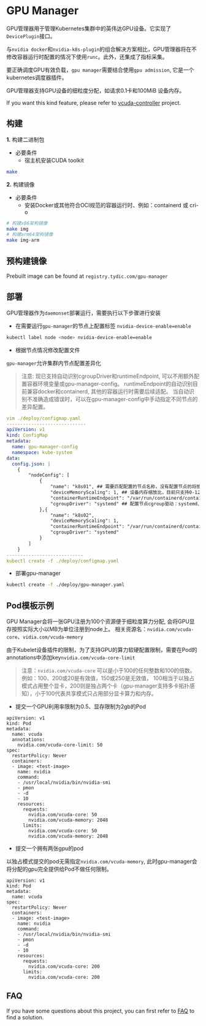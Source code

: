 # GPU Manager

GPU管理器用于管理Kubernetes集群中的英伟达GPU设备。它实现了`DevicePlugin`接口。

与`nvidia docker`和`nvidia-k8s-plugin`的组合解决方案相比，GPU管理器将在不修改容器运行时配置的情况下使用`runc`。此外，还集成了指标采集。

要正确调度GPU有效负载，`gpu manager`需要结合使用`gpu admission`, 它是一个kubernetes调度器插件。

GPU管理器支持GPU设备的细粒度分配，如请求0.1卡和100MiB 设备内存。

If you want this kind feature, please refer to [vcuda-controller](https://github.com/tkestack/vcuda-controller) project.

## 构建

**1.** 构建二进制包

- 必要条件
   - 宿主机安装CUDA toolkit
   
```bash
make
```

**2.** 构建镜像

- 必要条件
    - 安装Docker或其他符合OCI规范的容器运行时、例如：containerd 或 cri-o

```bash
# 构建x86架构镜像
make img
# 构建arm64架构镜像
make img-arm
```

## 预构建镜像

Prebuilt image can be found at `registry.tydic.com/gpu-manager`

## 部署

GPU管理器作为`daemonset`部署运行，需要执行以下步骤进行安装

- 在需要运行`gpu-manager`的节点上配置标签 `nvidia-device-enable=enable`

```bash
kubectl label node <node> nvidia-device-enable=enable
```

- 根据节点情况修改配置文件

`gpu-manager`允许集群内节点配置差异化

> 注意: 现已支持自动识别cgroupDriver和runtimeEndpoint, 可以不用额外配置容器环境变量或gpu-manager-config。
> runtimeEndpoint的自动识别目前兼容docker和containerd, 其他的容器运行时需要后续适配。
> 当自动识别不准确造成错误时，可以在gpu-manager-config中手动指定不同节点的差异配置。

```yaml
vim ./deploy/configmap.yaml
-----------------------------
apiVersion: v1
kind: ConfigMap
metadata:
  name: gpu-manager-config
  namespace: kube-system
data:
  config.json: |
    {
        "nodeConfig": [
            {
                "name": "k8s01", ## 需要匹配配置的节点名称，没有配置节点的将按默认配置执行
                "deviceMemoryScaling": 1, ## 设备内存缩放比，目前只支持0-1之间的小数，例如0.5会使该节点上的gpu设备保留50%的显存，默认为1
                "containerRuntimeEndpoint": "/var/run/containerd/containerd.sock", ## 容器运行时接口套接字, 默认自动检测docker、containerd
                "cgroupDriver": "systemd" ## 配置节点cgroup驱动：systemd、cgroupfs
            },{
                "name": "k8s02",
                "deviceMemoryScaling": 1,
                "containerRuntimeEndpoint": "/var/run/containerd/containerd.sock",
                "cgroupDriver": "systemd"
            }
        ]
    }
----------------------------
kubectl create -f ./deploy/configmap.yaml
```

- 部署gpu-manager

```bash
kubectl create -f ./deploy/gpu-manager.yaml
```

## Pod模板示例

GPU Manager会将一张GPU注册为100个资源便于细粒度算力分配, 会将GPU显存按照实际大小以MB为单位注册到node上。
相关资源名：`nvidia.com/vcuda-core`、`vidia.com/vcuda-memory`

由于Kubelet设备插件的限制，为了支持GPU的算力软硬配置限制，需要在Pod的annotations中添加key`nvidia.com/vcuda-core-limit`

> 注意：`nvidia.com/vcuda-core` 可以是小于100的任何整数和100的倍数。例如：100、200或20是有效值，150或250是无效值，
100相当于以独占模式占用整个显卡，200则是独占两个卡（gpu-manager支持多卡拓扑感知），小于100代表共享模式只占用部分显卡算力和内存。

- 提交一个GPU利用率限制为0.5、显存限制为2gb的Pod

```
apiVersion: v1
kind: Pod
metadata:
  name: vcuda
  annotations:
    nvidia.com/vcuda-core-limit: 50
spec:
  restartPolicy: Never
  containers:
  - image: <test-image>
    name: nvidia
    command:
    - /usr/local/nvidia/bin/nvidia-smi
    - pmon
    - -d
    - 10
    resources:
      requests:
        nvidia.com/vcuda-core: 50
        nvidia.com/vcuda-memory: 2048
      limits:
        nvidia.com/vcuda-core: 50
        nvidia.com/vcuda-memory: 2048
```

- 提交一个拥有两张gpu的pod

以独占模式提交的pod无需指定`nvidia.com/vcuda-memory`, 此时gpu-manager会将分配的gpu完全提供给Pod不做任何限制。

```
apiVersion: v1
kind: Pod
metadata:
  name: vcuda
spec:
  restartPolicy: Never
  containers:
  - image: <test-image>
    name: nvidia
    command:
    - /usr/local/nvidia/bin/nvidia-smi
    - pmon
    - -d
    - 10
    resources:
      requests:
        nvidia.com/vcuda-core: 200
      limits:
        nvidia.com/vcuda-core: 200
```

## FAQ

If you have some questions about this project, you can first refer to [FAQ](./docs/faq.md) to find a solution.
